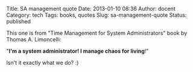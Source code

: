 Title: SA management quote
Date: 2013-01-10 08:36
Author: docent
Category: tech
Tags: books, quotes
Slug: sa-management-quote
Status: published

This one is from "Time Management for System Administrators" book by
Thomas A. Limoncelli:

"**I'm a system administrator! I manage chaos for living**!"

Isn't it exactly what we do? :)
